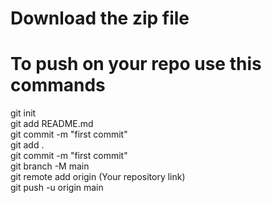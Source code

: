 <h1>Download the zip file</h1>
<h1>To push on your repo use this commands</h1>
git init<br>
git add README.md<br>
git commit -m "first commit"<br>
git add .<br>
git commit -m "first commit"<br>
git branch -M main<br>
git remote add origin (Your repository link)<br>
git push -u origin main<br>
